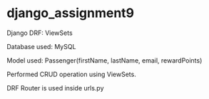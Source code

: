 # django_assignment9
Django DRF: ViewSets

Database used: MySQL

Model used: Passenger(firstName, lastName, email, rewardPoints)

Performed CRUD operation using ViewSets.

DRF Router is used inside urls.py
